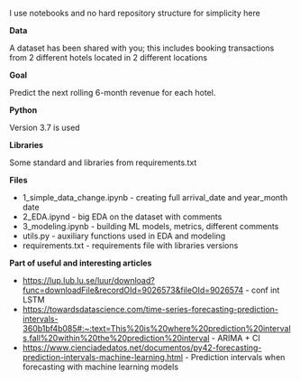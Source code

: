 I use notebooks and no hard repository structure for simplicity here

**Data**

A dataset has been shared with you; this includes booking transactions from 2 different hotels located in 2 different locations

**Goal**

Predict the next rolling 6-month revenue for each hotel.

**Python**

Version 3.7 is used

**Libraries**

Some standard and libraries from requirements.txt

**Files**

 - 1_simple_data_change.ipynb - creating full arrival_date and year_month date
 - 2_EDA.ipynd - big EDA on the dataset with comments
 - 3_modeling.ipynb - building ML models, metrics, different comments
 - utils.py - auxiliary functions used in EDA and modeling
 - requirements.txt - requirements file with libraries versions

**Part of useful and interesting articles**
 
 - https://lup.lub.lu.se/luur/download?func=downloadFile&recordOId=9026573&fileOId=9026574 - conf int LSTM
 - https://towardsdatascience.com/time-series-forecasting-prediction-intervals-360b1bf4b085#:~:text=This%20is%20where%20prediction%20intervals,fall%20within%20the%20prediction%20interval - ARIMA + CI
 - https://www.cienciadedatos.net/documentos/py42-forecasting-prediction-intervals-machine-learning.html - Prediction intervals when forecasting with machine learning models